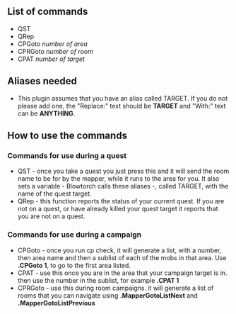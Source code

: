 ## List of commands
+ QST  
+ QRep  
+ CPGoto *number of area*  
+ CPRGoto *number of room*   
+ CPAT *number of target*  

## Aliases needed
+ This plugin assumes that you have an alias called TARGET. If you do not please add one, the "Replace:" text should be **TARGET** and "With:" text can be **ANYTHING**.  

## How to use the commands
### Commands for use during a quest
+ QST - once you take a quest you just press this and it will send the room name to be for by the mapper, while it runs to the area for you. It also sets a variable - Blowtorch calls these aliases -, called TARGET, with the name of the quest target.  
+ QRep - this function reports the status of your current quest. If you are not on a quest, or have already killed your quest target it reports that you are not on a quest.  
### Commands for use during a campaign
+ CPGoto - once you run cp check, it will generate a list, with a number, then area name and then a sublist of each of the mobs in that area. Use **.CPGoto 1**, to go to the first area listed.  
+ CPAT - use this once you are in the area that your campaign target is in. then use the number in the sublist, for example **.CPAT 1**  
+ CPRGoto - use this during room campaigns. it will generate a list of rooms that you can navigate using **.MapperGotoListNext** and **.MapperGotoListPrevious**  
